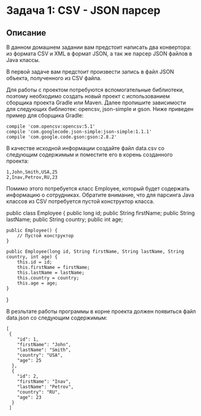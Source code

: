 # Задача 1: CSV - JSON парсер
## Описание
В данном домашнем задании вам предстоит написать два конвертора: из формата CSV и XML в формат JSON, а так же парсер JSON файлов в Java классы.

В первой задаче вам предстоит произвести запись в файл JSON объекта, полученного из CSV файла.

Для работы с проектом потребуются вспомогательные библиотеки, поэтому необходимо создать новый проект с использованием сборщика проекта Gradle или Maven. Далее пропишите зависимости для следующих библиотек: opencsv, json-simple и gson. Ниже приведен пример для сборщика Gradle:

    compile 'com.opencsv:opencsv:5.1'
    compile 'com.googlecode.json-simple:json-simple:1.1.1'
    compile 'com.google.code.gson:gson:2.8.2'


В качестве исходной информации создайте файл data.csv со следующим содержимым и поместите его в корень созданного проекта:

    1,John,Smith,USA,25
    2,Inav,Petrov,RU,23

Помимо этого потребуется класс Employee, который будет содержать информацию о сотрудниках. Обратите внимание, что для парсинга Java классов из CSV потребуется пустой конструктор класса.

public class Employee {
    public long id;
    public String firstName;
    public String lastName;
    public String country;
    public int age;

    public Employee() {
        // Пустой конструктор
    }

    public Employee(long id, String firstName, String lastName, String country, int age) {
        this.id = id;
        this.firstName = firstName;
        this.lastName = lastName;
        this.country = country;
        this.age = age;
    }   
}

В резльтате работы программы в корне проекта должен появиться файл data.json со следующим содержимым:

    [
     {
        "id": 1,
        "firstName": "John",
        "lastName": "Smith",
        "country": "USA",
        "age": 25
      },
      {
        "id": 2,
        "firstName": "Inav",
        "lastName": "Petrov",
        "country": "RU",
        "age": 23
      }
     ]
